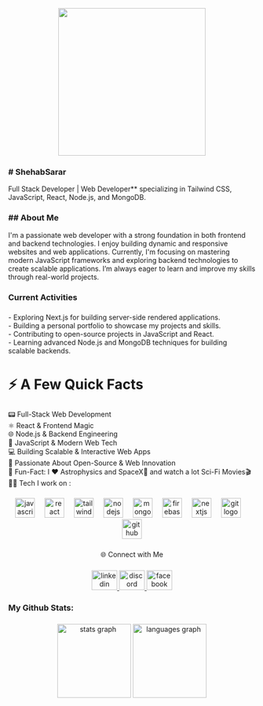 <div align="center">
  <img height="300" src="https://i.ibb.co.com/BKd3JGcc/Add-a-heading-3.png"  />
</div>



<h3 align="left"># ShehabSarar</h3>



<p align="left">Full Stack Developer | Web Developer** specializing in Tailwind CSS, JavaScript, React, Node.js, and MongoDB.</p>



<h3 align="left">## About Me</h3>



<p align="left">I'm a passionate web developer with a strong foundation in both frontend and backend technologies. I enjoy building dynamic and responsive websites and web applications. Currently, I'm focusing on mastering modern JavaScript frameworks and exploring backend technologies to create scalable applications. I’m always eager to learn and improve my skills through real-world projects.</p>

###

<h3 align="left">Current Activities</h3>

###

<p align="left">- Exploring Next.js for building server-side rendered applications.<br>- Building a personal portfolio to showcase my projects and skills.<br>- Contributing to open-source projects in JavaScript and React.<br>- Learning advanced Node.js and MongoDB techniques for building scalable backends.</p>

###

<h1 align="left">⚡️ A Few Quick Facts</h1>

###

<p align="left">📟 Full-Stack Web Development<br>⚛ React & Frontend Magic<br>🌐 Node.js & Backend Engineering<br>📜 JavaScript & Modern Web Tech<br>💻 Building Scalable & Interactive Web Apps<br>🚀 Passionate About Open-Source & Web Innovation<br>🎉 Fun-Fact: I ❤️ Astrophysics and SpaceX🚀 and watch a lot Sci-Fi Movies🎬<br>🧑‍💻 Tech I work on :</p>

###

<div align="center">
  <img src="https://cdn.jsdelivr.net/gh/devicons/devicon/icons/javascript/javascript-original.svg" height="40" alt="javascript logo"  />
  <img width="12" />
  <img src="https://cdn.jsdelivr.net/gh/devicons/devicon/icons/react/react-original.svg" height="40" alt="react logo"  />
  <img width="12" />
  <img src="https://cdn.simpleicons.org/tailwindcss/06B6D4" height="40" alt="tailwindcss logo"  />
  <img width="12" />
  <img src="https://skillicons.dev/icons?i=nodejs" height="40" alt="nodejs logo"  />
  <img width="12" />
  <img src="https://skillicons.dev/icons?i=mongodb" height="40" alt="mongodb logo"  />
  <img width="12" />
  <img src="https://cdn.jsdelivr.net/gh/devicons/devicon/icons/firebase/firebase-plain.svg" height="40" alt="firebase logo"  />
  <img width="12" />
  <img src="https://cdn.jsdelivr.net/gh/devicons/devicon/icons/nextjs/nextjs-original.svg" height="40" alt="nextjs logo"  />
  <img width="12" />
  <img src="https://cdn.jsdelivr.net/gh/devicons/devicon/icons/git/git-original.svg" height="40" alt="git logo"  />
  <img width="12" />
  <img src="https://skillicons.dev/icons?i=github" height="40" alt="github logo"  />
</div>

###

<p align="center">🌐 Connect with Me</p>

###

<div align="center">
  <a href="https://www.linkedin.com/in/shehab-sarar" target="_blank">
    <img src="https://raw.githubusercontent.com/maurodesouza/profile-readme-generator/master/src/assets/icons/social/linkedin/default.svg" width="52" height="40" alt="linkedin logo"  />
  </a>
  <a href="https://github.com/ShehabShan" target="_blank">
    <img src="https://raw.githubusercontent.com/maurodesouza/profile-readme-generator/master/src/assets/icons/social/discord/default.svg" width="52" height="40" alt="discord logo"  />
  </a>
  <a href="https://www.facebook.com/share/15jzVM3RMw" target="_blank">
    <img src="https://raw.githubusercontent.com/maurodesouza/profile-readme-generator/master/src/assets/icons/social/facebook/default.svg" width="52" height="40" alt="facebook logo"  />
  </a>
</div>

###

<h3 align="left">My Github Stats:</h3>

###

<div align="center">
  <img src="https://github-readme-stats.vercel.app/api?username=shehabshan&hide_title=false&hide_rank=false&show_icons=true&include_all_commits=true&count_private=true&disable_animations=false&theme=dracula&locale=en&hide_border=false&order=1" height="150" alt="stats graph"  />
  <img src="https://github-readme-stats.vercel.app/api/top-langs?username=shehabshan&locale=en&hide_title=false&layout=compact&card_width=320&langs_count=5&theme=dracula&hide_border=false&order=2" height="150" alt="languages graph"  />
</div>

###
